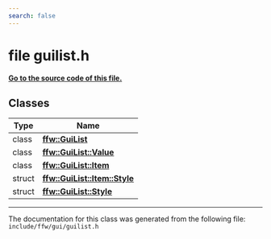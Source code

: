 ```yaml
---
search: false
---
```


# file guilist.h

**[Go to the source code of this file.](guilist_8h_source.md)**
## Classes

|Type|Name|
|-----|-----|
|class|[**ffw::GuiList**](classffw_1_1_gui_list.md)|
|class|[**ffw::GuiList::Value**](classffw_1_1_gui_list_1_1_value.md)|
|class|[**ffw::GuiList::Item**](classffw_1_1_gui_list_1_1_item.md)|
|struct|[**ffw::GuiList::Item::Style**](structffw_1_1_gui_list_1_1_item_1_1_style.md)|
|struct|[**ffw::GuiList::Style**](structffw_1_1_gui_list_1_1_style.md)|




----------------------------------------
The documentation for this class was generated from the following file: `include/ffw/gui/guilist.h`
